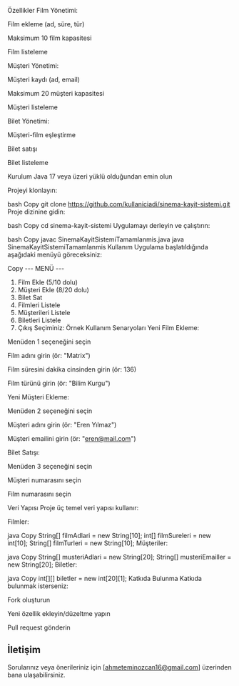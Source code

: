 Özellikler
Film Yönetimi:

Film ekleme (ad, süre, tür)

Maksimum 10 film kapasitesi

Film listeleme

Müşteri Yönetimi:

Müşteri kaydı (ad, email)

Maksimum 20 müşteri kapasitesi

Müşteri listeleme

Bilet Yönetimi:

Müşteri-film eşleştirme

Bilet satışı

Bilet listeleme

Kurulum
Java 17 veya üzeri yüklü olduğundan emin olun

Projeyi klonlayın:

bash
Copy
git clone https://github.com/kullaniciadi/sinema-kayit-sistemi.git
Proje dizinine gidin:

bash
Copy
cd sinema-kayit-sistemi
Uygulamayı derleyin ve çalıştırın:

bash
Copy
javac SinemaKayitSistemiTamamlanmis.java
java SinemaKayitSistemiTamamlanmis
Kullanım
Uygulama başlatıldığında aşağıdaki menüyü göreceksiniz:

Copy
--- MENÜ ---
1. Film Ekle (5/10 dolu)
2. Müşteri Ekle (8/20 dolu)
3. Bilet Sat
4. Filmleri Listele
5. Müşterileri Listele
6. Biletleri Listele
0. Çıkış
Seçiminiz: 
Örnek Kullanım Senaryoları
Yeni Film Ekleme:

Menüden 1 seçeneğini seçin

Film adını girin (ör: "Matrix")

Film süresini dakika cinsinden girin (ör: 136)

Film türünü girin (ör: "Bilim Kurgu")

Yeni Müşteri Ekleme:

Menüden 2 seçeneğini seçin

Müşteri adını girin (ör: "Eren Yılmaz")

Müşteri emailini girin (ör: "eren@mail.com")

Bilet Satışı:

Menüden 3 seçeneğini seçin

Müşteri numarasını seçin

Film numarasını seçin

Veri Yapısı
Proje üç temel veri yapısı kullanır:

Filmler:

java
Copy
String[] filmAdlari = new String[10];
int[] filmSureleri = new int[10];
String[] filmTurleri = new String[10];
Müşteriler:

java
Copy
String[] musteriAdlari = new String[20];
String[] musteriEmailler = new String[20];
Biletler:

java
Copy
int[][] biletler = new int[20][1];
Katkıda Bulunma
Katkıda bulunmak isterseniz:

Fork oluşturun

Yeni özellik ekleyin/düzeltme yapın

Pull request gönderin

## İletişim
Sorularınız veya önerileriniz için [ahmeteminozcan16@gmail.com] üzerinden bana ulaşabilirsiniz.

